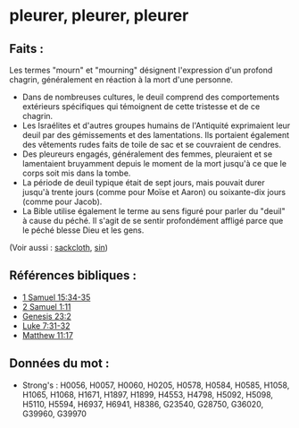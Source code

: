 # pleurer, pleurer, pleurer

## Faits :

Les termes "mourn" et "mourning" désignent l'expression d'un profond chagrin, généralement en réaction à la mort d'une personne.

* Dans de nombreuses cultures, le deuil comprend des comportements extérieurs spécifiques qui témoignent de cette tristesse et de ce chagrin.
* Les Israélites et d'autres groupes humains de l'Antiquité exprimaient leur deuil par des gémissements et des lamentations. Ils portaient également des vêtements rudes faits de toile de sac et se couvraient de cendres.
* Des pleureurs engagés, généralement des femmes, pleuraient et se lamentaient bruyamment depuis le moment de la mort jusqu'à ce que le corps soit mis dans la tombe.
* La période de deuil typique était de sept jours, mais pouvait durer jusqu'à trente jours (comme pour Moïse et Aaron) ou soixante-dix jours (comme pour Jacob).
* La Bible utilise également le terme au sens figuré pour parler du "deuil" à cause du péché. Il s'agit de se sentir profondément affligé parce que le péché blesse Dieu et les gens.

(Voir aussi : [sackcloth](../other/sackcloth.md), [sin](../kt/sin.md))

## Références bibliques :

* [1 Samuel 15:34-35](rc://en/tn/help/1sa/15/34)
* [2 Samuel 1:11](rc://en/tn/help/2sa/01/11)
* [Genesis 23:2](rc://en/tn/help/gen/23/02)
* [Luke 7:31-32](rc://en/tn/help/luk/07/31)
* [Matthew 11:17](rc://en/tn/help/mat/11/17)

## Données du mot :

* Strong's : H0056, H0057, H0060, H0205, H0578, H0584, H0585, H1058, H1065, H1068, H1671, H1897, H1899, H4553, H4798, H5092, H5098, H5110, H5594, H6937, H6941, H8386, G23540, G28750, G36020, G39960, G39970

